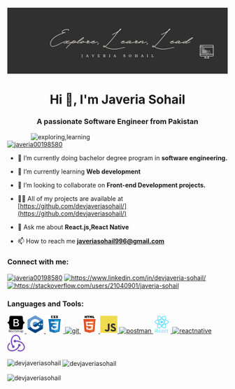 ![logo](https://github.com/devjaveriasohail/devjaveriasohail/blob/main/Explore%2Clearn%2Clead.jpg)
<h1 align="center">Hi 👋, I'm Javeria Sohail</h1>
<h3 align="center">A passionate Software Engineer from Pakistan</h3>
<img align="right" alt="exploring,learning" width="450" src="https://media.tenor.com/PP9v7VIs6R4AAAAd/scaler-create-impact.gif">
<p align="left"> <a href="https://twitter.com/javeria00198580" target="blank"><img src="https://img.shields.io/twitter/follow/javeria00198580?logo=twitter&style=for-the-badge" alt="javeria00198580" /></a> </p>

- 🔭 I’m currently doing bachelor degree program in **software engineering.**

- 🌱 I’m currently learning **Web development**

- 👯 I’m looking to collaborate on **Front-end Development projects.**

- 👨‍💻 All of my projects are available at [https://github.com/devjaveriasohail/](https://github.com/devjaveriasohail/)

- 💬 Ask me about **React.js,React Native**

- 📫 How to reach me **javeriasohail996@gmail.com**

<h3 align="left">Connect with me:</h3>
<p align="left">
<a href="https://twitter.com/javeria00198580" target="blank"><img align="center" src="https://raw.githubusercontent.com/rahuldkjain/github-profile-readme-generator/master/src/images/icons/Social/twitter.svg" alt="javeria00198580" height="30" width="40" /></a>
<a href="https://linkedin.com/in/https://www.linkedin.com/in/devjaveria-sohail/" target="blank"><img align="center" src="https://raw.githubusercontent.com/rahuldkjain/github-profile-readme-generator/master/src/images/icons/Social/linked-in-alt.svg" alt="https://www.linkedin.com/in/devjaveria-sohail/" height="30" width="40" /></a>
<a href="https://stackoverflow.com/users/https://stackoverflow.com/users/21040901/javeria-sohail" target="blank"><img align="center" src="https://raw.githubusercontent.com/rahuldkjain/github-profile-readme-generator/master/src/images/icons/Social/stack-overflow.svg" alt="https://stackoverflow.com/users/21040901/javeria-sohail" height="30" width="40" /></a>
</p>

<h3 align="left">Languages and Tools:</h3>
<p align="left"> <a href="https://getbootstrap.com" target="_blank" rel="noreferrer"> <img src="https://raw.githubusercontent.com/devicons/devicon/master/icons/bootstrap/bootstrap-plain-wordmark.svg" alt="bootstrap" width="40" height="40"/> </a> <a href="https://www.w3schools.com/cpp/" target="_blank" rel="noreferrer"> <img src="https://raw.githubusercontent.com/devicons/devicon/master/icons/cplusplus/cplusplus-original.svg" alt="cplusplus" width="40" height="40"/> </a> <a href="https://www.w3schools.com/css/" target="_blank" rel="noreferrer"> <img src="https://raw.githubusercontent.com/devicons/devicon/master/icons/css3/css3-original-wordmark.svg" alt="css3" width="40" height="40"/> </a> <a href="https://git-scm.com/" target="_blank" rel="noreferrer"> <img src="https://www.vectorlogo.zone/logos/git-scm/git-scm-icon.svg" alt="git" width="40" height="40"/> </a> <a href="https://www.w3.org/html/" target="_blank" rel="noreferrer"> <img src="https://raw.githubusercontent.com/devicons/devicon/master/icons/html5/html5-original-wordmark.svg" alt="html5" width="40" height="40"/> </a> <a href="https://developer.mozilla.org/en-US/docs/Web/JavaScript" target="_blank" rel="noreferrer"> <img src="https://raw.githubusercontent.com/devicons/devicon/master/icons/javascript/javascript-original.svg" alt="javascript" width="40" height="40"/> </a> <a href="https://postman.com" target="_blank" rel="noreferrer"> <img src="https://www.vectorlogo.zone/logos/getpostman/getpostman-icon.svg" alt="postman" width="40" height="40"/> </a> <a href="https://reactjs.org/" target="_blank" rel="noreferrer"> <img src="https://raw.githubusercontent.com/devicons/devicon/master/icons/react/react-original-wordmark.svg" alt="react" width="40" height="40"/> </a> <a href="https://reactnative.dev/" target="_blank" rel="noreferrer"> <img src="https://reactnative.dev/img/header_logo.svg" alt="reactnative" width="40" height="40"/> </a> <a href="https://redux.js.org" target="_blank" rel="noreferrer"> <img src="https://raw.githubusercontent.com/devicons/devicon/master/icons/redux/redux-original.svg" alt="redux" width="40" height="40"/> </a> </p>

<p><img align="left" src="https://github-readme-stats.vercel.app/api/top-langs?username=devjaveriasohail&show_icons=true&locale=en&layout=compact" alt="devjaveriasohail" /></p>

<p>&nbsp;<img align="center" src="https://github-readme-stats.vercel.app/api?username=devjaveriasohail&show_icons=true&locale=en" alt="devjaveriasohail" /></p>

<p><img align="center" src="https://github-readme-streak-stats.herokuapp.com/?user=devjaveriasohail&" alt="devjaveriasohail" /></p>

